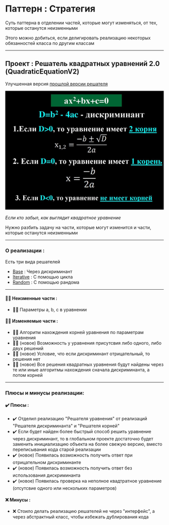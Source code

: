 # Паттерн : Стратегия

Суть паттерна в отделении частей, которые могут изменяться, от тех, которые останутся неизменными

Этого можно добиться, если делигировать реализацию некоторых обязанностей класса по другим классам

----

## Проект : Решатель квадратных уравнений 2.0 (QuadraticEquationV2)

Улучшенная версия [прошлой версии решателя](https://github.com/andybeardness/Learning-OOP/tree/main/01-Strategy-QuadraticEquation)

![QuadraticEquation.jpg](https://raw.githubusercontent.com/andybeardness/Learning-OOP/main/imgs/QuadraticEquation.jpg)

_Если кто забыл, как выглядит квадратное уравнение_

Нужно разбить задачу на части, которые могут изменится и части, которые останутся неизменными

----

### О реализации :

Есть три вида решателей

- [Base](https://github.com/andybeardness/Learning-OOP/blob/main/01-Strategy-QuadraticEquationV2/src/MainBase.java) : Через дискриминант
- [Iterative](https://github.com/andybeardness/Learning-OOP/blob/main/01-Strategy-QuadraticEquationV2/src/MainIterative.java) : С помощью цикла
- [Random](https://github.com/andybeardness/Learning-OOP/blob/main/01-Strategy-QuadraticEquationV2/src/MainRandom.java) : С помощью рандома

----

#### 🙅‍♂️ Неизменные части :

- 🙅‍♂️ Параметры a, b, c в уравнении

#### 💁‍♂️ Изменяемые части :

- 💁‍♂️ Алгоритм нахождения корней уравнения по параметрам уравнения
- 💁‍♂️ (новое) Возможность у уравнения присутсвия либо одного, либо двух решений
- 💁‍♂️ (новое) Условие, что если дискриминант отрицательный, то решения нет
- 💁‍♂️ (новое) Все решения квадратных уравнения будут найдены через те или иные алгоритмы нахождения сначала дискриминанта, а потом корней

----

### Плюсы и минусы реализации:

#### ✔️ Плюсы :

- ✔️ Отделил реализацию "Решателя уравнения" от реализаций "Решателя дискриминанта" и "Решателя корней"
- ✔️ Если будет найден более быстрый способ решить уравнение через дискриминант, то в глобальном проекте достаточно будет заменить инициализацию объекта на более свежую версию, вместо переписывания кода старой реализации
- ✔️ (новое) Появилась возможность получить ответ при отрицательном дискриминанте
- ✔️ (новое) Появилась возможность получить ответ без использования дискриминанта
- ✔️ (новое) Появилась проверка на неполное квадтратное уравнение (отсутсвие одного или нескольких параметров)

#### ❌ Минусы :

- ❌ Стоило делать реализацию решателей не через "интерфейс", а через абстрактный класс, чтобы избежать дублирования кода
	